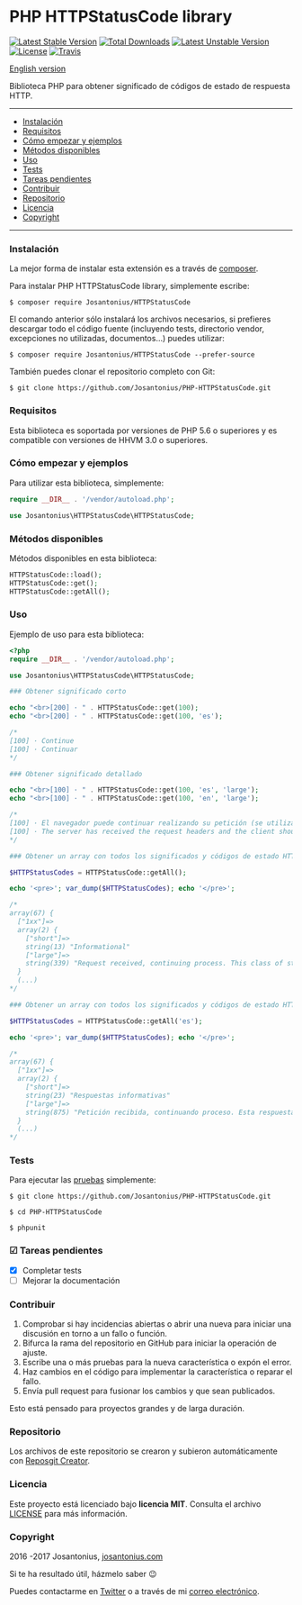 # PHP HTTPStatusCode library

[![Latest Stable Version](https://poser.pugx.org/josantonius/httpstatuscode/v/stable)](https://packagist.org/packages/josantonius/httpstatuscode) [![Total Downloads](https://poser.pugx.org/josantonius/httpstatuscode/downloads)](https://packagist.org/packages/josantonius/httpstatuscode) [![Latest Unstable Version](https://poser.pugx.org/josantonius/httpstatuscode/v/unstable)](https://packagist.org/packages/josantonius/httpstatuscode) [![License](https://poser.pugx.org/josantonius/httpstatuscode/license)](https://packagist.org/packages/josantonius/httpstatuscode) [![Travis](https://travis-ci.org/Josantonius/PHP-HTTPStatusCode.svg)](https://travis-ci.org/Josantonius/PHP-HTTPStatusCode)

[English version](README.md)

Biblioteca PHP para obtener significado de códigos de estado de respuesta HTTP.

---

- [Instalación](#instalación)
- [Requisitos](#requisitos)
- [Cómo empezar y ejemplos](#cómo-empezar-y-ejemplos)
- [Métodos disponibles](#métodos-disponibles)
- [Uso](#uso)
- [Tests](#tests)
- [Tareas pendientes](#-tareas-pendientes)
- [Contribuir](#contribuir)
- [Repositorio](#repositorio)
- [Licencia](#licencia)
- [Copyright](#copyright)

---

### Instalación 

La mejor forma de instalar esta extensión es a través de [composer](http://getcomposer.org/download/).

Para instalar PHP HTTPStatusCode library, simplemente escribe:

    $ composer require Josantonius/HTTPStatusCode

El comando anterior sólo instalará los archivos necesarios, si prefieres descargar todo el código fuente (incluyendo tests, directorio vendor, excepciones no utilizadas, documentos...) puedes utilizar:

    $ composer require Josantonius/HTTPStatusCode --prefer-source

También puedes clonar el repositorio completo con Git:

    $ git clone https://github.com/Josantonius/PHP-HTTPStatusCode.git

### Requisitos

Esta biblioteca es soportada por versiones de PHP 5.6 o superiores y es compatible con versiones de HHVM 3.0 o superiores.

### Cómo empezar y ejemplos

Para utilizar esta biblioteca, simplemente:

```php
require __DIR__ . '/vendor/autoload.php';

use Josantonius\HTTPStatusCode\HTTPStatusCode;
```
### Métodos disponibles

Métodos disponibles en esta biblioteca:

```php
HTTPStatusCode::load();
HTTPStatusCode::get();
HTTPStatusCode::getAll();
```
### Uso

Ejemplo de uso para esta biblioteca:

```php
<?php
require __DIR__ . '/vendor/autoload.php';

use Josantonius\HTTPStatusCode\HTTPStatusCode;

### Obtener significado corto

echo "<br>[200] · " . HTTPStatusCode::get(100);
echo "<br>[200] · " . HTTPStatusCode::get(100, 'es');

/*
[100] · Continue
[100] · Continuar
*/

### Obtener significado detallado

echo "<br>[100] · " . HTTPStatusCode::get(100, 'es', 'large');
echo "<br>[100] · " . HTTPStatusCode::get(100, 'en', 'large');

/*
[100] · El navegador puede continuar realizando su petición (se utiliza para indicar que la primera parte de la petición del navegador se ha recibido correctamente).
[100] · The server has received the request headers and the client should proceed to send the request body (in the case of a request for which a body needs to be sent; for example, a POST request). Sending a large request body to a server after a request has been rejected for inappropriate headers would be inefficient. To have a server check the request's headers, a client must send Expect: 100-continue as a header in its initial request and receive a 100 Continue status code in response before sending the body. The response 417 Expectation Failed indicates the request should not be continued.
*/

### Obtener un array con todos los significados y códigos de estado HTTP en inglés

$HTTPStatusCodes = HTTPStatusCode::getAll();

echo '<pre>'; var_dump($HTTPStatusCodes); echo '</pre>';

/*
array(67) {
  ["1xx"]=>
  array(2) {
    ["short"]=>
    string(13) "Informational"
    ["large"]=>
    string(339) "Request received, continuing process. This class of status code indicates a provisional response, consisting only of the Status-Line and optional headers, and is terminated by an empty line. Since HTTP/1.0 did not define any 1xx status codes, servers must not send a 1xx response to an HTTP/1.0 client except under experimental conditions."
  }
  (...)
*/

### Obtener un array con todos los significados y códigos de estado HTTP en español

$HTTPStatusCodes = HTTPStatusCode::getAll('es');

echo '<pre>'; var_dump($HTTPStatusCodes); echo '</pre>';

/*
array(67) {
  ["1xx"]=>
  array(2) {
    ["short"]=>
    string(23) "Respuestas informativas"
    ["large"]=>
    string(875) "Petición recibida, continuando proceso. Esta respuesta significa que el servidor ha recibido los encabezados de la petición, y que el cliente debería proceder a enviar el cuerpo de la misma (en el caso de peticiones para las cuales el cuerpo necesita ser enviado; por ejemplo, una petición Hypertext Transfer Protocol). Si el cuerpo de la petición es largo, es ineficiente enviarlo a un servidor, cuando la petición ha sido ya rechazada, debido a encabezados inapropiados. Para hacer que un servidor cheque si la petición podría ser aceptada basada únicamente en los encabezados de la petición, el cliente debe enviar Expect: 100-continue como un encabezado en su petición inicial (vea Plantilla:Web-RFC: Expect header) y verificar si un código de estado 100 Continue es recibido en respuesta, antes de continuar (o recibir 417 Expectation Failed y no continuar)."
  }
  (...)
*/
```

### Tests 

Para ejecutar las [pruebas](tests/HTTPStatusCode/test) simplemente:

    $ git clone https://github.com/Josantonius/PHP-HTTPStatusCode.git
    
    $ cd PHP-HTTPStatusCode

    $ phpunit

### ☑ Tareas pendientes

- [x] Completar tests
- [ ] Mejorar la documentación

### Contribuir

1. Comprobar si hay incidencias abiertas o abrir una nueva para iniciar una discusión en torno a un fallo o función.
1. Bifurca la rama del repositorio en GitHub para iniciar la operación de ajuste.
1. Escribe una o más pruebas para la nueva característica o expón el error.
1. Haz cambios en el código para implementar la característica o reparar el fallo.
1. Envía pull request para fusionar los cambios y que sean publicados.

Esto está pensado para proyectos grandes y de larga duración.

### Repositorio

Los archivos de este repositorio se crearon y subieron automáticamente con [Reposgit Creator](https://github.com/Josantonius/BASH-Reposgit).

### Licencia

Este proyecto está licenciado bajo **licencia MIT**. Consulta el archivo [LICENSE](LICENSE) para más información.

### Copyright

2016 -2017 Josantonius, [josantonius.com](https://josantonius.com/)

Si te ha resultado útil, házmelo saber :wink:

Puedes contactarme en [Twitter](https://twitter.com/Josantonius) o a través de mi [correo electrónico](mailto:hello@josantonius.com).